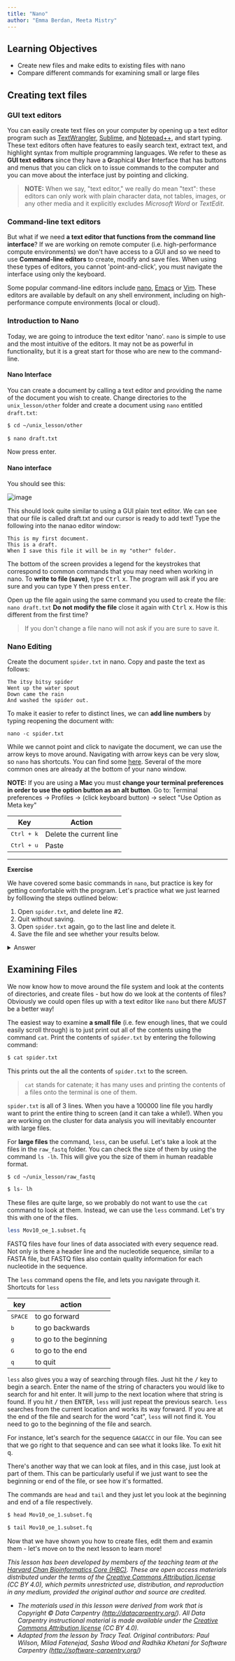 ```yaml
---
title: "Nano"
author: "Emma Berdan, Meeta Mistry"
---
```


## Learning Objectives

- Create new files and make edits to existing files with nano
- Compare different commands for examining small or large files

## Creating text files

### GUI text editors

You can easily create text files on your computer by opening up a text editor program such as [TextWrangler](http://www.barebones.com/products/textwrangler/), [Sublime](http://www.sublimetext.com/), and [Notepad++](http://notepad-plus-plus.org/), and start typing. These text editors often have features to easily search text, extract text, and highlight syntax from multiple programming languages. We refer to these as **GUI text editors** since they have a **G**raphical **U**ser **I**nterface that has buttons and menus that you can click on to issue commands to the computer and you can move about the interface just by pointing and clicking.  

> **NOTE:** When we say, "text editor," we really do mean "text": these editors can only work with plain character data, not tables, images, or any other media and it explicitly excludes *Microsoft Word* or *TextEdit*. 


### Command-line text editors

But what if we need **a text editor that functions from the command line interface**? If we are working on remote computer (i.e. high-performance compute environments) we don't have access to a GUI and so we need to use **Command-line editors** to create, modify and save files. When using these types of editors, you cannot 'point-and-click', you must navigate the interface using only the keyboard.

Some popular command-line editors include [nano](http://www.nano-editor.org/), [Emacs](http://www.gnu.org/software/emacs/) or [Vim](http://www.vim.org/). These editors are available by default on any shell environment, including on high-performance compute environments (local or cloud).

### Introduction to Nano 

Today, we are going to introduce the text editor 'nano'. `nano` is simple to use and the most intuitive of the editors. It may not be as powerful in functionality, but it is a great start for those who are new to the command-line.

#### Nano Interface

You can create a document by calling a text editor and providing the name of the document you wish to create. Change directories to the `unix_lesson/other` folder and create a document using `nano` entitled `draft.txt`:

```bash
$ cd ~/unix_lesson/other
	
$ nano draft.txt
```

Now press enter.

#### Nano interface

You should see this:

![image](img/nano.png)

This should look quite similar to using a GUI plain text editor. We can see that our file is called draft.txt and our cursor is ready to add text! Type the following into the nanao editor window:

```
This is my first document.
This is a draft.
When I save this file it will be in my "other" folder.
```

The bottom of the screen provides a legend for the keystrokes that correspond to common commands that you may need when working in nano. To **write to file (save)**, type <kbd>Ctrl</kbd> <kbd>x</kbd>. The program will ask if you are sure and you can type <kbd>Y</kbd> then press <kbd>enter</kbd>.

Open up the file again using the same command you used to create the file: `nano draft.txt` **Do not modify the file** close it again with <kbd>Ctrl</kbd> <kbd>x</kbd>. How is this different from the first time?

> If you don't change a file nano will not ask if you are sure to save it.


### Nano Editing
Create the document `spider.txt` in nano. Copy and paste the text as follows: 

```
The itsy bitsy spider
Went up the water spout
Down came the rain
And washed the spider out.
```

To make it easier to refer to distinct lines, we can **add line numbers** by typing reopening the document with:

```
nano -c spider.txt
```

While we cannot point and click to navigate the document, we can use the arrow keys to move around. Navigating with arrow keys can be very slow, so `nano` has shortcuts. You can find some [here]([https://www.nano-editor.org/dist/latest/cheatsheet.html](https://www.unomaha.edu/college-of-information-science-and-technology/computer-science-learning-center/_files/resources/CSLC-Helpdocs-Nano.pdf)). Several of the more common ones are already at the bottom of your nano window.

**NOTE:** If you are using a **Mac** you must **change your terminal preferences in order to use the option button as an alt button**. Go to: Terminal preferences -> Profiles -> (click keyboard button) -> select "Use Option as Meta key"


| Key              | Action                 |
| ---------------- | ---------------------- |
| <kbd>Ctrl + k</kbd>    | Delete the current line    |
| <kbd>Ctrl + u</kbd>    | Paste|

*** 

**Exercise**

We have covered some basic commands in `nano`, but practice is key for getting comfortable with the program. Let's practice what we just learned by folllowing the steps outlined below:

1. Open `spider.txt`, and delete line #2.
2. Quit without saving.
3. Open `spider.txt` again, go to the last line and delete it. 
4. Save the file and see whether your results below.

<details>
  <summary>Answer</summary>
  <p><pre>
The itsy bitsy spider
Went up the water spout
Down came the rain
  </pre></p>
</details>

## Examining Files

We now know how to move around the file system and look at the
contents of directories, and create files - but how do we look at the contents of files? Obviously we could open files up with a text editor like `nano` but there <i>MUST</i> be a better way!

The easiest way to examine **a small file** (i.e. few enough lines, that we could easily scroll through) is to just print out all of the contents using the command `cat`. Print the contents of `spider.txt` by entering the following command:

```bash
$ cat spider.txt
```

This prints out the all the contents of `spider.txt` to the screen.

> `cat` stands for catenate; it has many uses and printing the contents of a files onto the terminal is one of them.

`spider.txt` is all of 3 lines. When you have a 100000 line file you hardly want to print the entire thing to screen (and it can take a while!). When you are working on the cluster for data analysis you will inevitably encounter with large files. 

For **large files** the command, `less`, can be useful. Let's take a look at the files in the `raw_fastq` folder.  You can check the size of them by using the command `ls -lh`. This will give you the size of them in human readable format.

```bash
$ cd ~/unix_lesson/raw_fastq

$ ls- lh
```

These files are quite large, so we probably do not want to use the `cat` command to look at them. Instead, we can use the `less` command. Let's try this with one of the files.

```bash
less Mov10_oe_1.subset.fq
```

FASTQ files have four lines of data associated with every sequence read. Not only is there a header line and the nucleotide sequence, similar to a FASTA file, but FASTQ files also contain quality information for each nucleotide in the sequence. 

The `less` command opens the file, and lets you navigate through it. 
<span class="caption">Shortcuts for `less`</span>

| key              | action                 |
| ---------------- | ---------------------- |
| <kbd>SPACE</kbd> | to go forward          |
| <kbd>b</kbd>     | to go backwards        |
| <kbd>g</kbd>     | to go to the beginning |
| <kbd>G</kbd>     | to go to the end       |
| <kbd>q</kbd>     | to quit                |

`less` also gives you a way of searching through files. Just hit the <kbd>/</kbd> key to begin a search. Enter the name of the string of characters you would like to search for and hit enter. It will jump to the next location where that string is found. If you hit <kbd>/</kbd> then <kbd>ENTER</kbd>, `less` will just repeat the previous search. `less` searches from the current location and works its way forward. If you are at the end of the file and search for the word "cat", `less` will not find it. You need to go to the beginning of the file and search.

For instance, let's search for the sequence `GAGACCC` in our file. You can see that we go right to that sequence and can see what it looks like. To exit hit <kbd>q</kbd>.

There's another way that we can look at files, and in this case, just
look at part of them. This can be particularly useful if we just want
to see the beginning or end of the file, or see how it's formatted.

The commands are `head` and `tail` and they just let you look at
the beginning and end of a file respectively.

```bash
$ head Mov10_oe_1.subset.fq
```


```bash
$ tail Mov10_oe_1.subset.fq
```

Now that we have shown you how to create files, edit them and examin them - let's move on to the next lesson to learn more!


*This lesson has been developed by members of the teaching team at the [Harvard Chan Bioinformatics Core (HBC)](http://bioinformatics.sph.harvard.edu/). These are open access materials distributed under the terms of the [Creative Commons Attribution license](https://creativecommons.org/licenses/by/4.0/) (CC BY 4.0), which permits unrestricted use, distribution, and reproduction in any medium, provided the original author and source are credited.*

* *The materials used in this lesson were derived from work that is Copyright © Data Carpentry (http://datacarpentry.org/). 
All Data Carpentry instructional material is made available under the [Creative Commons Attribution license](https://creativecommons.org/licenses/by/4.0/) (CC BY 4.0).*
* *Adapted from the lesson by Tracy Teal. Original contributors: Paul Wilson, Milad Fatenejad, Sasha Wood and Radhika Khetani for Software Carpentry (http://software-carpentry.org/)*
